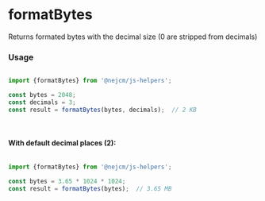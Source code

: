 
# formatBytes

<p>
  Returns formated bytes with the decimal size (0 are stripped from decimals)
</p>

### Usage

```js

import {formatBytes} from '@nejcm/js-helpers';

const bytes = 2048;
const decimals = 3;
const result = formatBytes(bytes, decimals);  // 2 KB

```
<br/>

#### With default decimal places (2):

```js

import {formatBytes} from '@nejcm/js-helpers';

const bytes = 3.65 * 1024 * 1024;
const result = formatBytes(bytes);  // 3.65 MB

```
